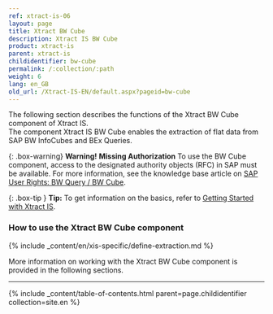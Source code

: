 ```yaml
---
ref: xtract-is-06
layout: page
title: Xtract BW Cube
description: Xtract IS BW Cube
product: xtract-is
parent: xtract-is
childidentifier: bw-cube
permalink: /:collection/:path
weight: 6
lang: en_GB
old_url: /Xtract-IS-EN/default.aspx?pageid=bw-cube
---
```


The following section describes the functions of the Xtract BW Cube component of Xtract IS.<br>
The component Xtract IS BW Cube enables the extraction of flat data from SAP BW InfoCubes and BEx Queries.

{: .box-warning}
**Warning!** **Missing Authorization**
To use the BW Cube component, access to the designated authority objects (RFC) in SAP must be available.
For more information, see the knowledge base article on [SAP User Rights: BW Query / BW Cube](https://kb.theobald-software.com/sap/authority-objects-sap-user-rights#bw-query--bw-cube).

{: .box-tip }
**Tip:** To get information on the basics, refer to [Getting Started with Xtract IS](./getting-started). <br>

### How to use the Xtract BW Cube component
{% include _content/en/xis-specific/define-extraction.md %}

More information on working with the Xtract BW Cube component is provided in the following sections.

---

{% include _content/table-of-contents.html parent=page.childidentifier collection=site.en %}